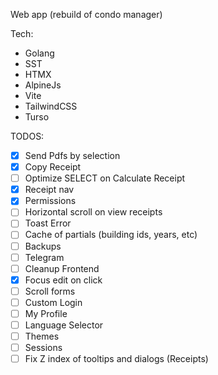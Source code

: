 Web app (rebuild of condo manager)

Tech:

- Golang
- SST
- HTMX
- AlpineJs
- Vite
- TailwindCSS
- Turso

TODOS:
- [x] Send Pdfs by selection
- [x] Copy Receipt
- [ ] Optimize SELECT on Calculate Receipt
- [x] Receipt nav
- [x] Permissions
- [ ] Horizontal scroll on view receipts
- [ ] Toast Error
- [ ] Cache of partials (building ids, years, etc)
- [ ] Backups
- [ ] Telegram
- [ ] Cleanup Frontend
- [x] Focus edit on click
- [ ] Scroll forms
- [ ] Custom Login
- [ ] My Profile
- [ ] Language Selector
- [ ] Themes
- [ ] Sessions
- [ ] Fix Z index of tooltips and dialogs (Receipts)